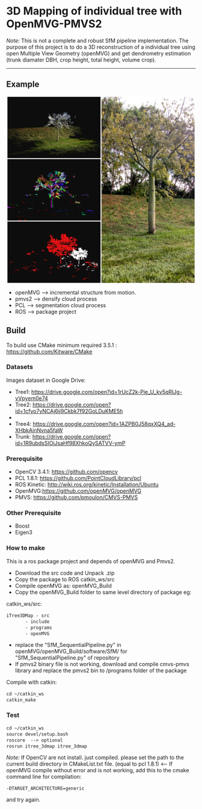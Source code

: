 # 3D Mapping of individual tree with OpenMVG-PMVS2

*Note:* This is not a complete and robust SfM pipeline implementation. The purpose of this project is to do a 3D reconstruction of a  individual tree using open Multiple View Geometry (openMVG) and get dendrometry estimation (trunk diamater DBH, crop height, total height, volume crop). 

----------------------
## Example

<img src="./example/tree.jpg" align="center" height="500" width="640"><br>

* openMVG --> incremental structure from motion.
* pmvs2 --> densify cloud process
* PCL --> segmentation cloud process
* ROS --> package project

## Build 

To build use CMake minimum required 3.5.1 : https://github.com/Kitware/CMake

### Datasets

Images dataset in Google Drive:
* Tree1: https://drive.google.com/open?id=1rUcZ2k-Pie_U_kv5qRIJg-vVpyem0e74
* Tree2: https://drive.google.com/open?id=1cfyo7yNCAj6ij9Ckbk7f92GoLDuKME5h
*
* Tree4: https://drive.google.com/open?id=1AZPB0J58qxXQ4_ad-XHbkAinNvna5faW
* Trunk: https://drive.google.com/open?id=1R9ubdsSIOiJsaHf98XhkoQySATVV-ymP

### Prerequisite

- OpenCV 3.4.1: https://github.com/opencv
- PCL 1.8.1: https://github.com/PointCloudLibrary/pcl
- ROS Kinetic: http://wiki.ros.org/kinetic/Installation/Ubuntu
- OpenMVG:https://github.com/openMVG/openMVG
- PMVS: https://github.com/pmoulon/CMVS-PMVS

### Other Prerequisite

- Boost
- Eigen3

### How to make

This is a ros package project and depends of openMVG and Pmvs2.
* Download the src code and Unpack .zip
* Copy the package to ROS catkin_ws/src
* Compile openMVG as: openMVG_Build
* Copy the openMVG_Build folder to same level directory of package eg:

catkin_ws/src:
  	
	iTree3DMap - src 
		   - include
		   - programs
		   - openMVG
		   
* replace the "SfM_SequentialPipeline.py" in openMVG/openMVG_Build/software/SfM/ for "SfM_SequentialPipeline.py" of repository   
* If pmvs2 binary file is not working, download and compile cmvs-pmvs library and replace the pmvs2 bin to /programs folder of the package 

Compile with catkin:

    cd ~/catkin_ws
	catkin_make
 	 
### Test

	cd ~/catkin_ws
	source devel/setup.bash
	roscore  --> optional
	rosrun itree_3dmap itree_3dmap		

*Note:*
If OpenCV are not install. just compiled. please set the path to the current build directory in CMakeList.txt file.
(equal to pcl 1.8.1) <--
If openMVG compile without error and is not working, add this to the cmake command line for compilation:

	-DTARGET_ARCHITECTURE=generic

and try again.




